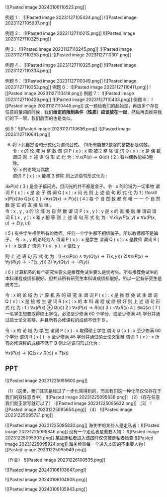![[Pasted image 20240106110523.png]]

	
例题 1：
![[Pasted image 20231127105434.png]]
![[Pasted image 20231127105907.png]]


例题 2：
![[Pasted image 20231127110215.png]]
![[Pasted image 20231127110225.png]]

例 3：
![[Pasted image 20231127110245.png]]
![[Pasted image 20231127110253.png]]
![[Pasted image 20231127110301.png]]

例题 4：
![[Pasted image 20231127110325.png]]
![[Pasted image 20231127110334.png]]

例题 5：
![[Pasted image 20231127110349.png]]
![[Pasted image 20231127110353.png]]
例题 6：
![[Pasted image 20231127110411.png]]
![[Pasted image 20231127110418.png]]
例题 7：
![[Pasted image 20231127110428.png]]
![[Pasted image 20231127110433.png]]
例题 8：
![[Pasted image 20231127110445.png]]
这一题给我们的起始是，再由多个存在任意的量词的时候，我们**给定的限制条件（性质）应该放在一起**，然后再去推导我们的下一项，我们后面的也是类似。


例 9：![[Pasted image 20231127110636.png]]
![[Pasted image 20231127110641.png]]






6. 将下列自然语句形式化为谓词公式。 
(1)所有能被2整除的整数都是偶数。  
令 : x 的 论 域 为 整 数 
谓 词 P ( x ) : x 能 被 2 整 除 
谓 词 Q ( x ) : x 是 偶 数 谓词
则 上 述 语 句 形 式 化 为 : 
$\forall x(P(x)\to Q(x))$
( 2 ) 有些偶数能被3整除。  
令: x 的论域为偶数  
谓词 P ( x ) : x 能被 3 整除 
则上述语句形式化为 : 

$\exists xP(x)$ 
( 3 ) 是金子都闪光，但闪光的并不都是金子。令 : x 的论域为一切事物
谓 词 P ( x ) : x 是 金 子 
谓 词 Q ( x ) : x 闪 光 
则 上 述 语 句 形 式 化 为 
1 ) \forall x(P(x)\to Q(x))
2 ) $\neg \forall x(Q(x)\to P(x))$
( 4 ) 每 个 自 然 数 都 有 唯 一 一 个 自 然 数 是 它 的 直 接 后 继 。  
令 : x , y , u 的 论 域 为 自 然 数 
谓 词 P ( x , y ) : y 是 x 的 直 接 后 继 谓词
谓 词 E ( x , y ) : x 和 y 相 等 
则 上 述 语 句 形 式 化 为 : 
$\forall x\exists y(P(x,y)\land \forall u(P(x,u)\to E(y,u))$

( 5 ) 有些学生相信所有的教师。任何一个学生都不相信骗子。所以教师都不是骗子。 
令 : x , y 的论域为人 
谓词 P ( x ) : x 是学生 
谓词 Q ( x ) : x 是教师 
谓词 R ( x ) : x 是骗子 
谓词 T ( x , y ) : x 信任 y 

则 上 述 语 句 形 式 化 为 : 
1)$\exists x(P(x)\land \forall y(Q(y)\to T(x,y)))$ 
2)$\forall x(P(x)\to \forall y(R(y)\to \neg T(x,y)))$
3) $\forall y(Q(y)\to \neg R(y))$

( 6 ) 计算机系的每个研究生要么是推荐免试生要么是统考生。所有推荐免试生的本科课程成绩都很好。但并非所有研究生本科课成绩都很好。所以一定有研究生是统考生。 

令 : x 的 论 域 为 计 算 机 系 的 研 究 生 
谓 词 P ( x ) : x 是 推 荐 免 试 生 
谓 词 Q ( x ) : x 是 统 考 生 
谓 词 R ( x ) : x 的 本 科 课 程 成 绩 很 好 
则 上 述 语 句 形 式 化 为 : 
1 ) $\forall x(P(x)\oplus Q(x))$
2 ) $\forall x(P(x)\to R(x))$
3 ) $\neg \forall xR(x)$
4 ) $\exists xQ(x)$
( 7 ) 一名学生想要取得硕士学位，必须至少修满 60 个学分，或至少修满 45 学分并通过硕士论文答辩，并且所有必修课程的成绩不低于 B 。

令 : x 的 论 域 为 学 生 
谓词 P ( x ) : x 取得硕士学位 
谓词 Q ( x ) : x 至少修满 60 个学分 
谓词 R ( x ) ) : x 至少修满 45 学分并通过硕士论文答辩
谓词 T ( x ) : x 所有必修课程的成绩不低于 B 则上述语句形式化为 : 

 $\forall x(P(x)\to (Q(x)\lor R(x))\land T(x))$
 ## PPT
![[Pasted image 20231225095600.png]]

（1）（这里，我们其实是经过了一步化简得到的，而且我们这一种化简仅仅存在于我们的双任意当中）
![[Pasted image 20231225095638.png]]
（2）（存在任意我们就正常写就可以了）
![[Pasted image 20231225095632.png]]
（3）
![[Pasted image 20231225095654.png]]
（4）
![[Pasted image 20231225095721.png]]


![[Pasted image 20231225095830.png]]
海关中的某些人是走私者：![[Pasted image 20231225095846.png]]
没有一个走私者是重要人物：
![[Pasted image 20231225095903.png]]
某些走私者进入该国时仅仅被走私者检查
![[Pasted image 20231225095924.png]]
海关检查每一个进入本国的不重要人物
![[Pasted image 20231225095949.png]]


（作业）
![[Pasted image 20231226100535.png]]


![[Pasted image 20240106103647.png]]

![[Pasted image 20240106104808.png]]

![[Pasted image 20240106105843.png]]